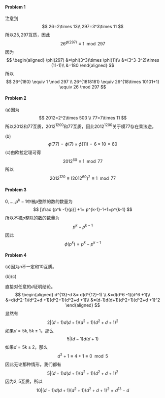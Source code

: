 #### Problem 1

注意到
$$
26=2\times 13\\
297=3^3\times  11
$$
所以$25,297$互质，因此
$$
26^{\phi (297)} \equiv 1 \mod 297
$$
因为
$$
\begin{aligned}
\phi(297)
&=\phi(3^3)\times \phi(11)\\
&=(3^3-3^2)\times (11-1)\\
&=180
\end{aligned}
$$
所以
$$
26^{180} \equiv 1 \mod 297 \\
26^{1818181} \equiv 26^{18\times 10101+1}  \equiv 26 \mod 297
$$



#### Problem 2

(a)因为
$$
2012=2^2\times 503 \\
77=7\times 11
$$
所以$2012$和$77$互质，$2012^{1200}$和$77$互质，因此$2012^{1200}$关于模$77$存在乘法逆。

(b)
$$
\phi(77)=\phi(7)\times \phi(11) = 6\times 10=60
$$
(c)由欧拉定理可得
$$
2012^{60} \equiv 1 \mod 77
$$
所以
$$
2012^{120} \equiv (2012^{60})^2 \equiv  1 \mod 77
$$



#### Problem 3

$0, ...,p^k -1$中被$p$整除的数的数量为
$$
[\frac {p^k -1}{p}] +1= p^{k-1}-1+1=p^{k-1}
$$
所以不被$p$整除的数的数量为
$$
p^k-p^{k-1}
$$
因此
$$
\phi(p^k) =p^k-p^{k-1}
$$



#### Problem 4

(a)因为$n$不一定和$10$互质。

(b)(c)

直接对任意的$d$证明结论。
$$
\begin{aligned}
d^{13}-d 
&= d(d^{12}-1) \\
&=d(d^6 -1)(d^6 +1)\\
&=d(d^2-1)(d^2+d +1)(d^2+1)(d^2+d +1)\\
&=(d-1)d(d+1)(d^2+1)(d^2+d +1)^2
\end{aligned}
$$
显然有
$$
2| (d-1)d(d+1)(d^2+1)(d^2+d +1)^2
$$
如果$d=5k,5k\pm 1$，那么
$$
5|(d-1)d(d+1)
$$
如果$d=5k\pm 2$，那么
$$
d^2+1 \equiv 4+1 \equiv 0 \mod 5
$$
因此无论那种情形，我们都有
$$
5|(d-1)d(d+1)(d^2+1)(d^2+d +1)^2
$$
因为$2,5$互质，所以
$$
10|(d-1)d(d+1)(d^2+1)(d^2+d +1)^2 =d^{13}-d
$$
